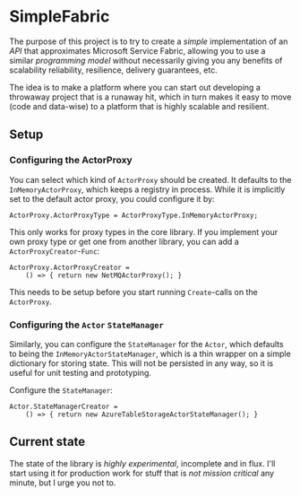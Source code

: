 # SimpleFabric

The purpose of this project is to try to create a _simple_ implementation of an _API_ that approximates Microsoft Service Fabric, allowing you to use a similar _programming model_ without necessarily giving you any benefits of scalability reliability, resilience, delivery guarantees, etc.

The idea is to make a platform where you can start out developing a throwaway project that is a runaway hit, which in turn makes it easy to move (code and data-wise) to a platform that is highly scalable and resilient.

## Setup

### Configuring the ActorProxy

You can select which kind of `ActorProxy` should be created. It defaults to the `InMemoryActorProxy`, which keeps a registry in process. While it is implicitly set to the default actor proxy, you could configure it by:

```
ActorProxy.ActorProxyType = ActorProxyType.InMemoryActorProxy;
```

This only works for proxy types in the core library. If you implement your own proxy type or get one from another library, you can add a `ActorProxyCreator`-`Func`:

```
ActorProxy.ActorProxyCreator = 
    () => { return new NetMQActorProxy(); }
```
This needs to be setup before you start running `Create`-calls on the `ActorProxy`.

### Configuring the `Actor` `StateManager`

Similarly, you can configure the `StateManager` for the `Actor`, which defaults to being the `InMemoryActorStateManager`, which is a thin wrapper on a simple dictionary for storing state. This will not be persisted in any way, so it is useful for unit testing and prototyping.

Configure the `StateManager`:

```
Actor.StateManagerCreator = 
    () => { return new AzureTableStorageActorStateManager(); }
```

## Current state

The state of the library is _highly experimental_, incomplete and in flux. I'll start using it for production work for stuff that is _not mission critical_ any minute, but I urge you not to. 